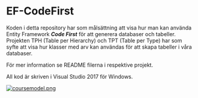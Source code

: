 # EF-CodeFirst
Koden i detta repository har som målsättning att visa hur man kan använda Entity Framework ***Code First*** för att generera databaser och tabeller.
Projekten TPH (Table per Hierarchy) och TPT (Table per Type) har som syfte att visa hur klasser med arv kan användas för att skapa
tabeller i våra databaser.

För mer information se README filerna i respektive projekt.

All kod är skriven i Visual Studio 2017 för Windows.

[![coursemodel.png](https://i.postimg.cc/W1yn6yK9/coursemodel.png)](https://postimg.cc/BjxHJmJD)
